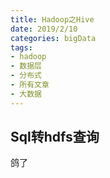 ```yaml
---
title: Hadoop之Hive
date: 2019/2/10
categories: bigData
tags:
- hadoop
- 数据层
- 分布式
- 所有文章
- 大数据
---
```

## Sql转hdfs查询
鸽了
<Valine></Valine>